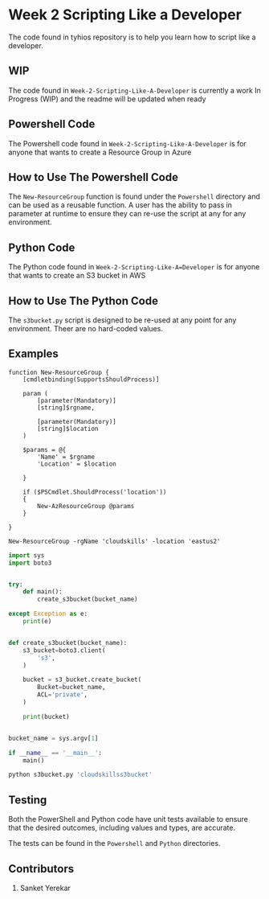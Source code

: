 # Week 2 Scripting Like a Developer

The code found in tyhios repository is to help you learn how to script like a developer.

## WIP
The code found in `Week-2-Scripting-Like-A-Developer` is currently a work In Progress (WIP) and the readme will be updated when ready 

## Powershell Code
The Powershell code found in `Week-2-Scripting-Like-A-Developer` is for anyone that wants to create a Resource Group in Azure

## How to Use The Powershell Code 
The `New-ResourceGroup` function is found under the `Powershell` directory and can be used as a reusable function. A user has the ability to pass in parameter at runtime to ensure they can re-use the script at any for any environment.

## Python Code
The Python code found in `Week-2-Scripting-Like-A=Developer` is for anyone that wants to create an S3 bucket in AWS

## How to Use The Python Code 
The `s3bucket.py` script is designed to be re-used at any point for any environment. Theer are no hard-coded values.

## Examples

```Pwsh
function New-ResourceGroup {
    [cmdletbinding(SupportsShouldProcess)]

    param (
        [parameter(Mandatory)]
        [string]$rgname,

        [parameter(Mandatory)]
        [string]$location
    )

    $params = @{
        'Name' = $rgname
        'Location' = $location

    }

    if ($PSCmdlet.ShouldProcess('location'))
    {
        New-AzResourceGroup @params
    }

}

New-ResourceGroup -rgName 'cloudskills' -location 'eastus2'
```

```Python
import sys
import boto3


try:
    def main():
        create_s3bucket(bucket_name)

except Exception as e:
    print(e)


def create_s3bucket(bucket_name):
    s3_bucket=boto3.client(
        's3',
    )

    bucket = s3_bucket.create_bucket(
        Bucket=bucket_name,
        ACL='private',
    )

    print(bucket)


bucket_name = sys.argv[1]

if __name__ == '__main__':
    main()

python s3bucket.py 'cloudskillss3bucket'
```

## Testing 
Both the PowerShell and Python code have unit tests available to ensure that the desired outcomes, including values and types, are accurate.

The tests can be found in the `Powershell` and `Python` directories.

## Contributors
1. Sanket Yerekar


